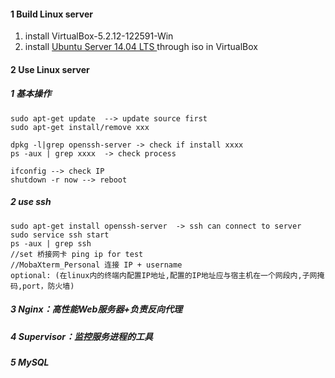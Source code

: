 #### 1 Build Linux server

1. install VirtualBox-5.2.12-122591-Win
2. install [Ubuntu Server 14.04 LTS ](http://www.ubuntu.com/download/server) through iso in VirtualBox

#### 2 Use Linux server

##### 	1 基本操作

```
sudo apt-get update  --> update source first
sudo apt-get install/remove xxx

dpkg -l|grep openssh-server -> check if install xxxx
ps -aux | grep xxxx  -> check process

ifconfig --> check IP
shutdown -r now --> reboot
```

##### 	2 use ssh

```
sudo apt-get install openssh-server  -> ssh can connect to server
sudo service ssh start
ps -aux | grep ssh
//set 桥接网卡 ping ip for test
//MobaXterm_Personal 连接 IP + username
optional: (在linux内的终端内配置IP地址,配置的IP地址应与宿主机在一个网段内,子网掩码,port，防火墙)
```

##### 	3 Nginx：高性能Web服务器+负责反向代理

##### 	4 Supervisor：监控服务进程的工具

##### 	5 MySQL